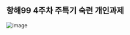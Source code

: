 ## 항해99 4주차 주특기 숙련 개인과제

![image](https://user-images.githubusercontent.com/110373500/186623376-91d9cf3a-d1bc-4eda-969c-118ed3d17303.png)

